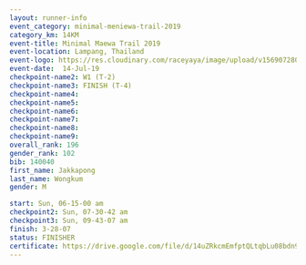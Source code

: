 ```yaml
---
layout: runner-info 
event_category: minimal-meniewa-trail-2019 
category_km: 14KM 
event-title: Minimal Maewa Trail 2019 
event-location: Lampang, Thailand 
event-logo: https://res.cloudinary.com/raceyaya/image/upload/v1569072805/logo/minimal-trail_ktnvsp.jpg 
event-date:  14-Jul-19 
checkpoint-name2: W1 (T-2) 
checkpoint-name3: FINISH (T-4) 
checkpoint-name4: 
checkpoint-name5: 
checkpoint-name6: 
checkpoint-name7: 
checkpoint-name8: 
checkpoint-name9: 
overall_rank: 196
gender_rank: 102
bib: 140040
first_name: Jakkapong
last_name: Wongkum
gender: M

start: Sun, 06-15-00 am
checkpoint2: Sun, 07-30-42 am
checkpoint3: Sun, 09-43-07 am
finish: 3-28-07
status: FINISHER
certificate: https://drive.google.com/file/d/14uZRkcmEmfptQLtqbLu08bdn9RIZvDpu/view?usp=sharing
---
```

